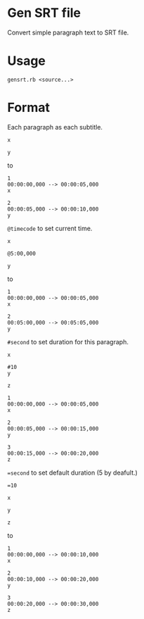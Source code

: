 # Gen SRT file

Convert simple paragraph text to SRT file.

# Usage

```
gensrt.rb <source...>
```

# Format

Each paragraph as each subtitle.

```
x

y
```

to

```
1
00:00:00,000 --> 00:00:05,000
x

2
00:00:05,000 --> 00:00:10,000
y
```

`@timecode` to set current time.

```
x

@5:00,000

y
```

to

```
1
00:00:00,000 --> 00:00:05,000
x

2
00:05:00,000 --> 00:05:05,000
y
```

`#second` to set duration for this paragraph.

```
x

#10
y

z
```

```
1
00:00:00,000 --> 00:00:05,000
x

2
00:00:05,000 --> 00:00:15,000
y

3
00:00:15,000 --> 00:00:20,000
z
```

`=second` to set default duration (5 by deafult.)

```
=10

x

y

z
```

to

```
1
00:00:00,000 --> 00:00:10,000
x

2
00:00:10,000 --> 00:00:20,000
y

3
00:00:20,000 --> 00:00:30,000
z
```